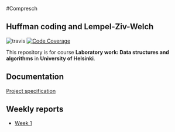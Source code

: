 #Compresch
## Huffman coding and Lempel-Ziv-Welch

![travis](https://travis-ci.org/akiutoslahti/compresch.svg?branch=master)
[![Code Coverage](https://img.shields.io/codecov/c/github/akiutoslahti/compresch/master.svg)](https://codecov.io/github/akiutoslahti/compresch/)

This repository is for course **Laboratory work: Data structures and algorithms** in **University of Helsinki**.

## Documentation
[Project specification](docs/01-SPECIFICATION.md)

## Weekly reports
* [Week 1](docs/WEEK1.md)

